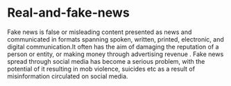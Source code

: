 # Real-and-fake-news
Fake news is false or misleading content presented as news and
communicated in formats spanning spoken, written, printed, electronic, and
digital communication.It often has the aim of damaging the reputation of a
person or entity, or making money through advertising revenue . Fake news
spread through social media has become a serious problem, with the
potential of it resulting in mob violence, suicides etc as a result of
misinformation circulated on social media.
